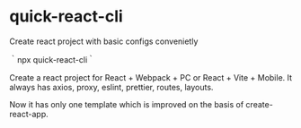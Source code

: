 
# quick-react-cli
Create react project with basic configs convenietly


｀npx quick-react-cli｀

Create a react project for React + Webpack + PC or React + Vite + Mobile.
It always has axios, proxy, eslint, prettier, routes, layouts.

Now it has only one template which is improved on the basis of create-react-app.
